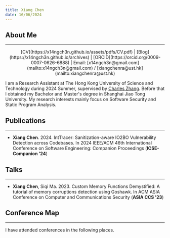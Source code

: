 ```yaml
---
title: Xiang Chen
date: 16/06/2024
---
```


<!-- generate html using pandoc: pandoc --standalone --template _homepage/template.html _homepage/index.md -o index.html -->

## About Me

---

<center>
[CV](https://x14ngch3n.github.io/assets/pdfs/CV.pdf) | [Blog](https://x14ngch3n.github.io/archives) | [ORCID](https://orcid.org/0009-0007-0626-6888) | Email: [x14ngch3n@gmail.com](mailto:x14ngch3n@gmail.com) / [xiangchenra@ust.hk](mailto:xiangchenra@ust.hk)
</center>

I am a Research Assistant at The Hong Kong University of Science and Technology during 2024 Summer, supervised by [Charles Zhang](https://cse.hkust.edu.hk/~charlesz). Before that I obtained my Bachelor and Master's degree in Shanghai Jiao Tong University. My research interests mainly focus on Software Security and Static Program Analysis.

## Publications

---

- **Xiang Chen**. 2024. IntTracer: Sanitization-aware IO2BO Vulnerability Detection across Codebases. In 2024 IEEE/ACM 46th International Conference on Software Engineering: Companion Proceedings (**ICSE-Companion ’24**)
<a href="https://x14ngch3n.github.io/assets/pdfs/inttracer-icsesrc24.pdf"><i class="fa-solid fa-file-pdf"></i></a>
<a href="https://github.com/x14ngch3n/tracer-infer"><i class="fa-brands fa-github"></i></a>

## Talks

---

- **Xiang Chen**, Siqi Ma. 2023. Custom Memory Functions Demystified: A tutorial of memory corruptions detection using Goshawk. In ACM ASIA Conference on Computer and Communications Security (**ASIA CCS ’23**) 
<a href="https://github.com/x14ngch3n/Goshawk-tutorial/blob/main/slide/asiaccs23-tutorial-export.pdf"><i class="fa-solid fa-file-pdf"></i></a>

## Conference Map

---

I have attended conferences in the following places.
